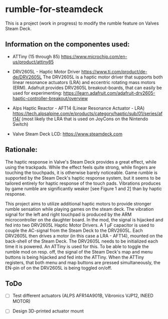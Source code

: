 # rumble-for-steamdeck

This is a project (work in progress) to modify the rumble feature on Valves Steam Deck.

## Information on the componentes used:

- ATTiny (15 through 85)
  https://www.microchip.com/en-us/product/attiny85

- DRV2605L - Haptic Motor Driver
  https://www.ti.com/product/de-de/DRV2605L
  The DRV2605L is a haptic motor driver that supports both linear resonance actuators (LRA) and eccentric rotating mass motors (ERM). Adafruit provides DRV2605L breakout-boards, that can easily be used for experimenting:
https://learn.adafruit.com/adafruit-drv2605-haptic-controller-breakout/overview

- Alps Haptic Reactor - AFT14 (Linear Resonance Actuator - LRA)
  https://tech.alpsalpine.com/e/products/category/haptic/sub/01/series/aft14/
  (most likely the LRA that is used on JoyCons on the Nintendo Switch) 

- Valve Steam Deck LCD:
  https://www.steamdeck.com

## Rationale:

The haptic response in Valve's Steam Deck provides a great effect, while using the trackpads.
While the effect feels quite strong, while fingers are touching the touchpads, it is otherwise barely noticeable.
Game rumble is supported by the Steam Deck's haptic response system, but it seems to be tailored entirely for haptic response of the touch pads. Vibrations produces by game rumble are significantly weaker [see Figure 1 and 2] than by haptic response.

This project aims to utilize additional haptic motors to provide stronger rumble sensation while playing games on the steam deck. The vibration signal for the left and right touchpad is produced by the ARM microcontroller on the daughter board.
In the mod, the signal is hijacked and fed into two DRV2605L Haptic Motor Drivers. A 1 µF capacitor is used to couple the AC-signal from the Steam Deck to the DRV2605L. Each DRV2605L then drives a motor (in this case a LRA - AFT14), mounted on the back-shell of the Steam Deck. The DRV2605L needs to be initialized each time it is powered. An ATTiny is used for this. To be able to toggle the rumble mod on resp. off, the signal of the Steam Deck's map and menu buttons is being hijacked and fed into the ATTiny. When the ATTiny registers, that both menu and map buttons are pressed simultaneously, the EN-pin of on the DRV2605L is being toggled on/off.

## ToDo
- [ ] Test different actuators (ALPS AFR14A901B, Vibronics VJP12, INEED MOTOR)
- [ ] Design 3D-printed actuator mount

